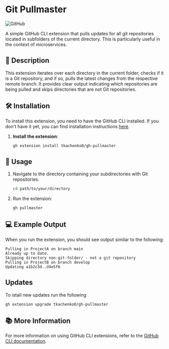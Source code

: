 # Git Pullmaster

![GitHub](https://img.shields.io/badge/GitHub-Repository-blue?logo=github)

A simple GitHub CLI extension that pulls updates for all git repositories located in subfolders of the current directory. This is particularly useful in the context of microservices.

## 📜 Description

This extension iterates over each directory in the current folder, checks if it is a Git repository, and if so, pulls the latest changes from the respective remote branch. It provides clear output indicating which repositories are being pulled and skips directories that are not Git repositories.

## 🛠️ Installation

To install this extension, you need to have the GitHub CLI installed. If you don't have it yet, you can find installation instructions [here](https://docs.github.com/en/github-cli/github-cli/installation).

1. **Install the extension**:
    ```bash
    gh extension install tkachenko0/gh-pullmaster
    ```

## 🚀 Usage

1. Navigate to the directory containing your subdirectories with Git repositories.
    ```bash
    cd path/to/your/directory
    ```

2. Run the extension:
    ```bash
    gh pullmaster
    ```

## 💻 Example Output

When you run the extension, you should see output similar to the following:

```plaintext
Pulling in ProjectA on branch main
Already up to date.
Skipping directory non-git-folder/ - not a git repository
Pulling in ProjectB on branch develop
Updating a1b2c3d..d4e5f6
```
## Updates

To istall new updates run the following

```bash
gh extension upgrade tkachenko0/gh-pullmaster
```

## 📚 More Information

For more information on using GitHub CLI extensions, refer to the [GitHub CLI documentation](https://docs.github.com/en/github-cli/github-cli/using-github-cli-extensions).
